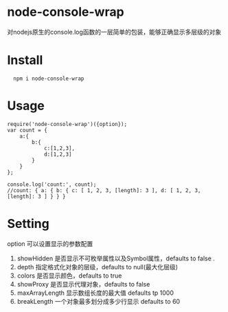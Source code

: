 # node-console-wrap
 
 对nodejs原生的console.log函数的一层简单的包装，能够正确显示多层级的对象
 
# Install
```
  npm i node-console-wrap
```
 
# Usage
```
require('node-console-wrap')({option});
var count = {
    a:{
        b:{
            c:[1,2,3],
            d:[1,2,3]
        }
    }
};

console.log('count:', count);
//count: { a: { b: { c: [ 1, 2, 3, [length]: 3 ], d: [ 1, 2, 3, [length]: 3 ] } } }
```

# Setting
 option<object> 可以设置显示的参数配置
 1. showHidden <boolean> 是否显示不可枚举属性以及Symbol属性，defaults to false .
 2. depth <number> 指定格式化对象的层级，defaults to null(最大化层级)
 3. colors <boolean> 是否显示颜色，defaults to true
 4. showProxy <boolean> 是否显示代理对象，defaults to false
 5. maxArrayLength <number> 显示数组长度的最大值 defaults tp 1000
 6. breakLength <number> 一个对象最多划分成多少行显示 defaults to 60


